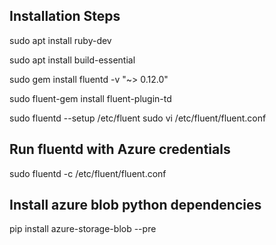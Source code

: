 ## Installation Steps
sudo apt install ruby-dev

sudo apt install build-essential

sudo gem install fluentd -v "~> 0.12.0"

sudo fluent-gem install fluent-plugin-td

sudo fluentd --setup /etc/fluent
sudo vi /etc/fluent/fluent.conf



## Run fluentd with Azure credentials

sudo fluentd -c /etc/fluent/fluent.conf


## Install azure blob python dependencies

pip install azure-storage-blob --pre
